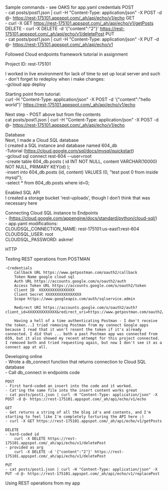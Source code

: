 Sample commands - see OAKS for app.yaml credentials
POST  
    - cat posts/post1.json | curl -H "Content-Type: application/json" -X POST -d @- https://rest-175101.appspot.com/_ah/api/echo/v1/echo
GET  
    - curl -X GET https://rest-175101.appspot.com/_ah/api/echo/v1/getPosts
DELETE
    - curl -X DELETE -d '{"content":"2"}' https://rest-175101.appspot.com/_ah/api/echo/v1/deletePost
PUT  
    - cat posts/post1.json | curl -H "Content-Type: application/json" -X PUT -d @- https://rest-175101.appspot.com/_ah/api/echo/v1  

Followed Cloud endpoints framework tutorial in assignment

Project ID: rest-175101

I worked in live environment for lack of time to set up local server and such - don't forget to redeploy when i make changes:  
    -gcloud app deploy  

Starting point from tutorial:  
curl -H "Content-Type: application/json" -X POST -d '{"content":"hello world"}' https://rest-175101.appspot.com/_ah/api/echo/v1/echo

Next step - POST above but from file contents  
cat posts/post1.json | curl -H "Content-Type: application/json" -X POST -d @- https://rest-175101.appspot.com/_ah/api/echo/v1/echo

Database  
Next, I made a Cloud SQL database  
I created a SQL instance and database named 604_db  
 -Tutorial (https://cloud.google.com/sql/docs/mysql/quickstart)  
 -gcloud sql connect rest-604 --user=root  
 -create table 604_db.posts ( id INT NOT NULL, content VARCHAR(10000) NOT NULL, PRIMARY KEY(id) );  
 -insert into 604_db.posts (id, content) VALUES (0, "test post 0 from inside mysql");  
 -select * from 604_db.posts where id=0;  

Enabled SQL API  
I created a storage bucket 'rest-uploads', though I don’t think that was necessary here  

Connecting Cloud SQL instance to Endpoints  
    - (https://cloud.google.com/appengine/docs/standard/python/cloud-sql/)  
    - app.yaml modifications:  
         CLOUDSQL_CONNECTION_NAME: rest-175101:us-east1:rest-604  
         CLOUDSQL_USER: root  
         CLOUDSQL_PASSWORD: askme!  

HTTP

Testing REST operations from POSTMAN

    -Credentials
        Callback URL https://www.getpostman.com/oauth2/callback
        Token Name google cloud sql
        Auth URL https://accounts.google.com/o/oauth2/auth
        Access Token URL https://accounts.google.com/o/oauth2/token
        Client ID  XXXXXXXXXXXXXXXX
        Client Secret XXXXXXXXXXXXXXXX
        Scope https://www.googleapis.com/auth/sqlservice.admin
        
        Redirect URI https://accounts.google.com/o/oauth2/auth?client_id=XXXXXXXXXXXXX&redirect_uri=https://www.getpostman.com/oauth2/callback&response_type=code&scope=https://www.googleapis.com/auth/sqlservice.admin
        
        Having a hell of a time authenticating Postman - I don't receive the token...I tried removing Postman from my connect Google apps because I read that it won't resent the token if it's already connected. I did that ... both a past Postman app was connected from 659, but it also showed my recent attempt for this project connected. I removed both and tried requesting again, but now I don't see it as a connect app at all.
        
Developing online  
    - Wrote a db_connect function that returns connection to Cloud SQL database  
    - Call db_connect in endpoints code  

    POST
    - First hard-coded an insert into the code and it worked.
    - Cat'ing the same file into the insert content works great
    - cat posts/post1.json | curl -H "Content-Type: application/json" -X POST -d @- https://rest-175101.appspot.com/_ah/api/echo/v1/echo
    
    GET
    - Get returns a string of all the blog id's and contents, and I'm starting to feel like I'm completely torturing the API here ;)
    - curl -X GET https://rest-175101.appspot.com/_ah/api/echo/v1/getPosts
    
    DELETE
    - hard-coded id
        curl -X DELETE https://rest-175101.appspot.com/_ah/api/echo/v1/deletePost
    - provided as arg
        curl -X DELETE -d '{"content":"2"}' https://rest-175101.appspot.com/_ah/api/echo/v1/deletePost
    
    PUT
    - cat posts/post1.json | curl -H "Content-Type: application/json" -X PUT -d @- https://rest-175101.appspot.com/_ah/api/echo/v1/replacePost
    

    
    






Using REST operations from my app

